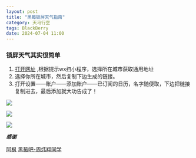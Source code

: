 ```yaml
---
layout: post
title: "黑莓锁屏天气指南"
category: 天马行空
tags: BlackBerry
date: 2024-07-04 11:00
---
```



### 锁屏天气其实很简单
1. [打开网址](https://w.mdeve.com/) ,根据提示wx扫小程序，选择所在城市获取通用地址
2. 选择你所在城市，然后复制下边生成的链接。
3. 打开设置——账户——添加账户——已订阅的日历，名字随便取，下边把链接复制进去，最后添加就大功告成了！

![]({{site.url}}/pics/blackberry/1.png)

![]({{site.url}}/pics/blackberry/2.png)

![]({{site.url}}/pics/blackberry/3.png)


***感谢***

[阿枫](https://mdeve.com/) [黑莓吧-周炜翔同学](https://tieba.baidu.com/p/6826108839)